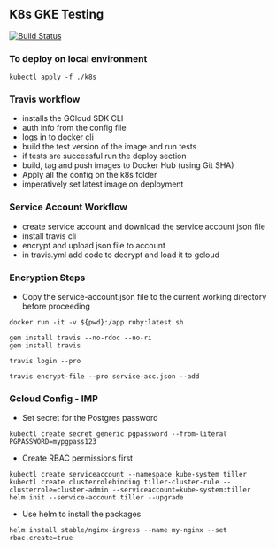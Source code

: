 ## K8s GKE Testing

[![Build Status](https://travis-ci.com/rahulsai1999/k8s-gke-test.svg?branch=master)](https://travis-ci.com/rahulsai1999/k8s-gke-test)

### To deploy on local environment

```
kubectl apply -f ./k8s
```

### Travis workflow

- installs the GCloud SDK CLI
- auth info from the config file
- logs in to docker cli
- build the test version of the image and run tests
- if tests are successful run the deploy section
- build, tag and push images to Docker Hub (using Git SHA)
- Apply all the config on the k8s folder
- imperatively set latest image on deployment

### Service Account Workflow

- create service account and download the service account json file
- install travis cli
- encrypt and upload json file to account
- in travis.yml add code to decrypt and load it to gcloud

### Encryption Steps

* Copy the service-account.json file to the current working directory before proceeding

```
docker run -it -v ${pwd}:/app ruby:latest sh

gem install travis --no-rdoc --no-ri
gem install travis

travis login --pro

travis encrypt-file --pro service-acc.json --add

```

### Gcloud Config - IMP

- Set secret for the Postgres password
```
kubectl create secret generic pgpassword --from-literal PGPASSWORD=mypgpass123
```
- Create RBAC permissions first
```
kubectl create serviceaccount --namespace kube-system tiller
kubectl create clusterrolebinding tiller-cluster-rule --clusterrole=cluster-admin --serviceaccount=kube-system:tiller
helm init --service-account tiller --upgrade
```
- Use helm to install the packages

```
helm install stable/nginx-ingress --name my-nginx --set rbac.create=true
```